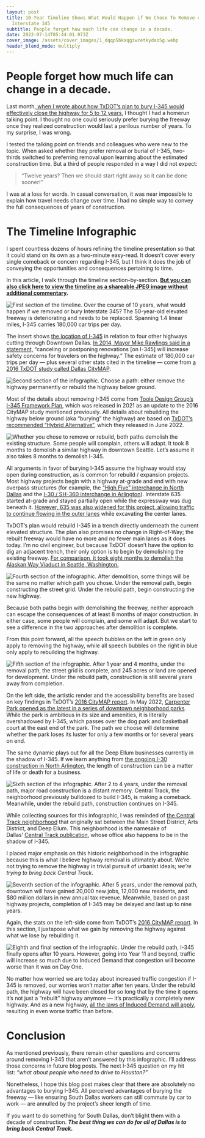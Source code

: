 ```yaml
---
layout: post
title: 10-Year Timeline Shows What Would Happen if We Chose To Remove or Bury
  Interstate 345
subtitle: People forget how much life can change in a decade.
date: 2022-07-14T05:44:01.973Z
cover_image: /assets/cover_images/1_dqqp5bkaqgiwcetkydao5g.webp
header_blend_mode: multiply
---
```

# People forget how much life can change in a decade.

Last month,[ when I wrote about how TxDOT’s plan to bury I-345 would effectively close the highway for 5 to 12 years](https://hexel.blog/txdot-plan-would-close-interstate-345-for-five-years-possibly-decade-eea06273e715), I thought I had a homerun talking point. I thought no one could seriously prefer burying the freeway once they realized construction would last a perilous number of years. To my surprise, I was wrong.

I tested the talking point on friends and colleagues who were new to the topic. When asked whether they prefer removal or burial of I-345, two-thirds switched to preferring removal upon learning about the estimated construction time. But a third of people responded in a way I did not expect:

> “Twelve years? Then we should start right away so it can be done sooner!”

I was at a loss for words. In casual conversation, it was near impossible to explain how travel needs change over time. I had no simple way to convey the full consequences of years of construction.

# The Timeline Infographic

I spent countless dozens of hours refining the timeline presentation so that it could stand on its own as a two-minute easy-read. It doesn’t cover every single comeback or concern regarding I-345, but I think it does the job of conveying the opportunities and consequences pertaining to time.

In this article, I walk through the timeline section-by-section. **[But you can also click here to view the timeline as a shareable JPEG image without additional commentary](http://click%20to%20open%20the%20complete%20timeline%20as%20a%20jpeg%20image./).**

![First section of the timeline. Over the course of 10 years, what would happen if we removed or bury Interstate 345? The 50-year-old elevated freeway is deteriorating and needs to be replaced. Spanning 1.4 linear miles, I-345 carries 180,000 car trips per day.](https://miro.medium.com/v2/resize:fit:1400/1*9WK2XiZtjWTzEEHcU6xi8w.png)

The insert shows [the location of I-345](https://en.wikipedia.org/wiki/Interstate_345) in relation to four other highways cutting through Downtown Dallas. [In 2014, Mayor Mike Rawlings said in a statement,](https://www.dallasnews.com/news/transportation/2014/04/02/complete-statement-from-mayor-rawlings-on-tearing-down-i-345/) “canceling or postponing renovations \[on I-345] will increase safety concerns for travelers on the highway.” The estimate of 180,000 car trips per day — plus several other stats cited in the timeline — come from [a 2016 TxDOT study called Dallas CityMAP](https://hexel.blog/%20/%20www.dmagazine.com/%20urbanism-transportation/%202016/%2006/%20new-txdot-report-says-we-should-tear-down-i-345/).

![Second section of the infographic. Choose a path: either remove the highway permanently or rebuild the highway below ground.](https://miro.medium.com/v2/resize:fit:1400/1*pDZkbLUkn3Ok2TiotgzzLg.png)

Most of the details about removing I-345 come from [Toole Design Group’s I-345 Framework Plan](https://www.dmagazine.com/frontburner/2021/04/a-new-plan-for-tearing-down-i-345/), which was released in 2021 as an update to the 2016 CityMAP study mentioned previously. All details about rebuilding the highway below ground (aka “burying” the highway) are based on [TxDOT’s recommended “Hybrid Alternative”](https://www.keepitmovingdallas.com/), which they released in June 2022.

![Whether you chose to remove or rebuild, both paths demolish the existing structure. Some people will complain, others will adapt. It took 8 months to demolish a similar highway in downtown Seattle. Let’s assume it also takes 8 months to demolish I-345.](https://miro.medium.com/v2/resize:fit:1400/1*WDQ-CGlqIrGZIbIIL2T44A.png)

All arguments in favor of burying I-345 assume the highway would stay open during construction, as is common for rebuild / expansion projects. Most highway projects begin with a highway at-grade and end with new overpass structures (for example, the [“High Five” interchange in North Dallas](https://en.wikipedia.org/wiki/High_Five_Interchange) and the [I-30 / SH-360 interchange in Arlington](https://www.cbsnews.com/dfw/news/frustration-grows-over-i-30-sh-360-construction-arlington/)). Interstate 635 started at-grade and stayed partially open while the expressway was dug beneath it. [However, 635 was also widened for this project, allowing traffic to continue flowing in the outer lanes](https://en.wikipedia.org/wiki/Interstate_635_(Texas)#Express_project) while excavating the center lanes.

TxDOT’s plan would rebuild I-345 in a trench directly underneath the current elevated structure. The plan also promises no change in Right-of-Way; the rebuilt freeway would have no more and no fewer main lanes as it does today. I’m no civil engineer, but because TxDOT doesn’t have the option to dig an adjacent trench, their only option is to begin by demolishing the existing freeway. [For comparison, it took eight months to demolish the Alaskan Way Viaduct in Seattle, Washington.](https://hexel.blog/%20/%20wsdot.wa.gov/%20about/%20news/%202019/%20all-done-seattles-alaskan-way-viaduct-history)

![Fourth section of the infographic. After demolition, some things will be the same no matter which path you chose. Under the removal path, begin constructing the street grid. Under the rebuild path, begin constructing the new highway.](https://miro.medium.com/v2/resize:fit:1400/1*JPZ3Z6md2GJ_Ue1gdtj0-w.png)

Because both paths begin with demolishing the freeway, neither approach can escape the consequences of at least 8 months of major construction. In either case, some people will complain, and some will adapt. But we start to see a difference in the two approaches after demolition is complete.

From this point forward, all the speech bubbles on the left in green only apply to removing the highway, while all speech bubbles on the right in blue only apply to rebuilding the highway.

![Fifth section of the infographic. After 1 year and 4 months, under the removal path, the street grid is complete, and 245 acres or land are opened for development. Under the rebuild path, construction is still several years away from completion.](https://miro.medium.com/v2/resize:fit:1400/1*h8b50MOY_lj1YjncPy9qHA.png)

On the left side, the artistic render and the accessibility benefits are based on key findings in TxDOT’s [2016 CityMAP report](https://hexel.blog/%20/%20www.dmagazine.com/%20urbanism-transportation/%202016/%2006/%20new-txdot-report-says-we-should-tear-down-i-345/). In May 2022, [Carpenter Park opened as the latest in a series of downtown neighborhood parks](http://highway%20will%20have%20on%20the%20kids%20playing%20below%20it.%20https/%20/%20www.dmagazine.com/%20frontburner/%202021/%2011/%20downtowns-biggest-park-looks-great-shame-about-the-highway-running-through-it). While the park is ambitious in its size and amenities, it is literally overshadowed by I-345, which passes over the dog park and basketball court at the east end of the park. The path we choose will determine whether the park loses its luster for only a few months or for several years on end.

The same dynamic plays out for all the Deep Ellum businesses currently in the shadow of I-345. If we learn anything from [the ongoing I-30 construction in North Arlington](https://hexel.blog/%20/%20www.cbsnews.com/%20dfw/%20news/%20frustration-grows-over-i-30-sh-360-construction-arlington), the length of construction can be a matter of life or death for a business.

![Sixth section of the infographic. After 2 to 4 years, under the removal path, major road construction is a distant memory. Central Track, the neighborhood previously bulldozed to build I-345, is making a comeback. Meanwhile, under the rebuild path, construction continues on I-345.](https://miro.medium.com/v2/resize:fit:1400/1*8uIWI60Su2_Ob7AswDybwA.png)

While collecting sources for this infographic, I was reminded of [the Central Track neighborhood](https://hexel.blog/%20/%20untpress.unt.edu/%20catalog/%20govenar-deep-ellum-and-central-track/) that originally sat between the Main Street District, Arts District, and Deep Ellum. This neighborhood is the namesake of Dallas’ [Central Track publication](https://www.centraltrack.com/about/), whose office also happens to be in the shadow of I-345.

I placed major emphasis on this historic neighborhood in the infographic because this is what I believe highway removal is ultimately about. We’re not trying to remove the highway in trivial pursuit of urbanist ideals; *we’re trying to bring back Central Track*.

![Seventh section of the infographic. After 5 years, under the removal path, downtown will have gained 20,000 new jobs, 12,000 new residents, and $80 million dollars in new annual tax revenue. Meanwhile, based on past highway projects, completion of I-345 may be delayed and last up to nine years.](https://miro.medium.com/v2/resize:fit:1400/1*hp_j0jRRg_Rnq5yeIMILXA.png)

Again, the stats on the left-side come from TxDOT’s [2016 CityMAP report](https://hexel.blog/%20/%20www.dmagazine.com/%20urbanism-transportation/%202016/%2006/%20new-txdot-report-says-we-should-tear-down-i-345/). In this section, I juxtapose what we gain by removing the highway against what we lose by rebuilding it.

![Eighth and final section of the infographic. Under the rebuild path, I-345 finally opens after 10 years. However, going into Year 11 and beyond, traffic will increase so much due to Induced Demand that congestion will become worse than it was on Day One.](https://miro.medium.com/v2/resize:fit:1400/1*fWVUVo_MBCFFV7R8CN3_LQ.png)

No matter how worried we are today about increased traffic congestion if I-345 is removed, our worries won’t matter after ten years. Under the rebuild path, the highway will have been closed for so long that by the time it opens it’s not just a “rebuilt” highway anymore — it’s practically a completely new highway. And as a new highway, [all the laws of Induced Demand will apply](https://hexel.blog/%20/%20www.wired.com/%202014/%2006/%20wuwt-traffic-induced-demand), resulting in even worse traffic than before.

# Conclusion

As mentioned previously, there remain other questions and concerns around removing I-345 that aren’t answered by this infographic. I’ll address those concerns in future blog posts. The next I-345 question on my hit list: *“what about people who need to drive to Houston?”*

Nonetheless, I hope this blog post makes clear that there are absolutely no advantages to burying I-345. All perceived advantages of burying the freeway — like ensuring South Dallas workers can still commute by car to work — are annulled by the project’s sheer length of time.

If you want to do something for South Dallas, don’t blight them with a decade of construction. ***The best thing we can do for all of Dallas is to bring back Central Track.***